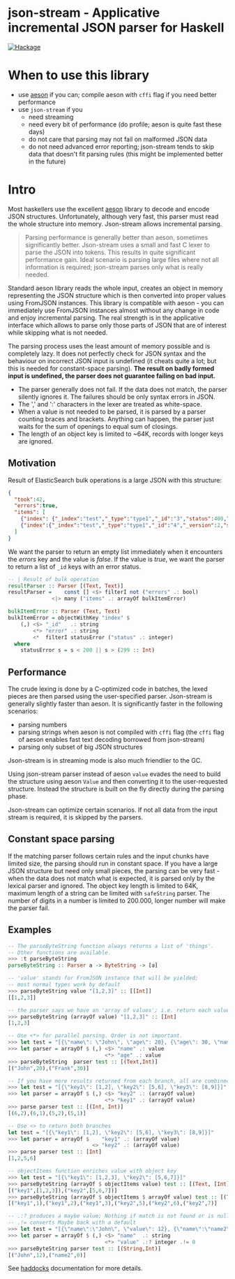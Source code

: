# json-stream - Applicative incremental JSON parser for Haskell

[![Hackage](https://img.shields.io/hackage/v/json-stream.svg)](https://hackage.haskell.org/package/json-stream)

# When to use this library

- use [aeson](https://hackage.haskell.org/package/aeson) if you can; compile aeson with `cffi` flag if you need better performance
- use `json-stream` if you
  - need streaming
  - need every bit of performance (do profile; aeson is quite fast these days)
  - do not care that parsing may not fail on malformed JSON data
  - do not need advanced error reporting; json-stream tends to skip data that
    doesn't fit parsing rules (this might be implemented better in the future)

# Intro

Most haskellers use the excellent [aeson](https://hackage.haskell.org/package/aeson) library
to decode and encode JSON structures. Unfortunately, although very fast, this parser
must read the whole structure into memory. Json-stream allows incremental parsing.

> Parsing performance is generally better than aeson, sometimes significantly better.
> Json-stream uses a small and fast C lexer to parse the JSON into tokens. This results
> in quite significant performance gain. Ideal scenario is parsing large files
> where not all information is required; json-stream parses only what is really needed.

Standard aeson library reads the whole input, creates an object in memory representing
the JSON structure which is then converted into proper values using FromJSON instances.
This library is compatible with aeson - you can immediately use FromJSON instances almost without
any change in code and enjoy incremental parsing. The real strength is in the applicative interface
which allows to parse only those parts of JSON that are of interest while skipping what is not needed.

The parsing process uses the least amount of memory possible and is completely lazy. It does not perfectly
check for JSON syntax and the behaviour on incorrect JSON input is undefined (it cheats quite a lot;
but this is needed for constant-space parsing). **The result on badly formed input is undefined,
the parser does not guarantee failing on bad input.**

- The parser generally does not fail. If the data does not match, the parser silently ignores it.
  The failures should be only syntax errors in JSON.
- The ',' and ':' characters in the lexer are treated as white-space.
- When a value is not needed to be parsed, it is parsed by a parser counting braces and brackets.
  Anything can happen, the parser just waits for the sum of openings to equal sum of closings.
- The length of an object key is limited to ~64K, records with longer keys are ignored.

## Motivation

Result of ElasticSearch bulk operations is a large JSON with this structure:
```json
{
  "took":42,
  "errors":true,
  "items": [
    {"index": {"_index":"test","_type":"type1","_id":"3","status":400,"error":"Some error "}},
    {"index":{"_index":"test","_type":"type1","_id":"4","_version":2,"status":200}}
  ]
}
```

We want the parser to return an empty list immediately when it encounters the *errors* key
and the value is *false*. If the value is *true*, we want the parser to return a list of
`_id` keys with an error status.


```haskell
-- | Result of bulk operation
resultParser :: Parser [(Text, Text)]
resultParser =    const [] <$> filterI not ("errors" .: bool)
              <|> many ("items" .: arrayOf bulkItemError)

bulkItemError :: Parser (Text, Text)
bulkItemError = objectWithKey "index" $
    (,) <$> "_id"   .: string
        <*> "error" .: string
        <*  filterI statusError ("status" .: integer)
  where
    statusError s = s < 200 || s > (299 :: Int)

```
## Performance

The crude lexing is done by a C-optimized code in batches, the
lexed pieces are then parsed using the user-specified parser. Json-stream
is generally slightly faster than aeson. It is significantly faster
in the following scenarios:

- parsing numbers
- parsing strings when aeson is not compiled with `cffi` flag
  (the `cffi` flag of aeson enables fast text decoding borrowed from json-stream)
- parsing only subset of big JSON structures

Json-stream is in streaming mode is also much friendlier to the GC.

Using json-stream parser instead of aeson `value` evades the need to build the structure
using aeson `Value` and then converting it to the user-requested structure. Instead
the structure is built on the fly directly during the parsing phase.

Json-stream can optimize certain scenarios. If not all data from the input stream is
required, it is skipped by the parsers.

## Constant space parsing

If the matching parser follows certain rules and the input chunks have limited size,
the parsing should run in constant space. If you have a large JSON structure but need
only small pieces, the parsing can be very fast - when the data does not match what
is expected, it is parsed only by the lexical parser and ignored. The object key
length is limited to 64K, maximum length of a string can be limited with `safeString`
parser. The number of digits in a number is limited to 200.000, longer number will
make the parser fail.

## Examples

```haskell
-- The parseByteString function always returns a list of 'things'.
-- Other functions are available.
>>> :t parseByteString
parseByteString :: Parser a -> ByteString -> [a]

-- 'value' stands for FromJSON instance that will be yielded;
-- most normal types work by default
>>> parseByteString value "[1,2,3]" :: [[Int]]
[[1,2,3]]

-- the parser says we have an 'array of values'; i.e. return each value in array
>>> parseByteString (arrayOf value) "[1,2,3]" :: [Int]
[1,2,3]

-- Use <*> for parallel parsing. Order is not important.
>>> let test = "[{\"name\": \"John\", \"age\": 20}, {\"age\": 30, \"name\": \"Frank\"} ]"
>>> let parser = arrayOf $ (,) <$> "name" .: value
                               <*> "age" .: value
>>> parseByteString  parser test :: [(Text,Int)]
[("John",20),("Frank",30)]

-- If you have more results returned from each branch, all are combined.
>>> let test = "[{\"key1\": [1,2], \"key2\": [5,6], \"key3\": [8,9]}]"
>>> let parser = arrayOf $ (,) <$> "key2" .: (arrayOf value)
                               <*> "key1" .: (arrayOf value)
>>> parse parser test :: [(Int, Int)]
[(6,2),(6,1),(5,2),(5,1)]

-- Use <> to return both branches
let test = "[{\"key1\": [1,2], \"key2\": [5,6], \"key3\": [8,9]}]"
>>> let parser = arrayOf $    "key1" .: (arrayOf value)
                           <> "key2" .: (arrayOf value)
>>> parse parser test :: [Int]
[1,2,5,6]

-- objectItems function enriches value with object key
>>> let test = "[{\"key1\": [1,2,3], \"key2\": [5,6,7]}]"
>>> parseByteString (arrayOf $ objectItems value) test :: [(Text, [Int])]
[("key1",[1,2,3]),("key2",[5,6,7])]
>>> parseByteString (arrayOf $ objectItems $ arrayOf value) test :: [(Text, Int)]
[("key1",1),("key1",2),("key1",3),("key2",5),("key2",6),("key2",7)]

-- .:? produces a maybe value; Nothing if match is not found or is null.
-- .!= converts Maybe back with a default
>>> let test = "[{\"name\":\"John\", \"value\": 12}, {\"name\":\"name2\"}]"
>>> let parser = arrayOf $ (,) <$> "name"  .: string
                               <*> "value" .:? integer .!= 0
>>> parseByteString parser test :: [(String,Int)]
[("John",12),("name2",0)]

```

See [haddocks](https://hackage.haskell.org/package/json-stream) documentation for more details.
